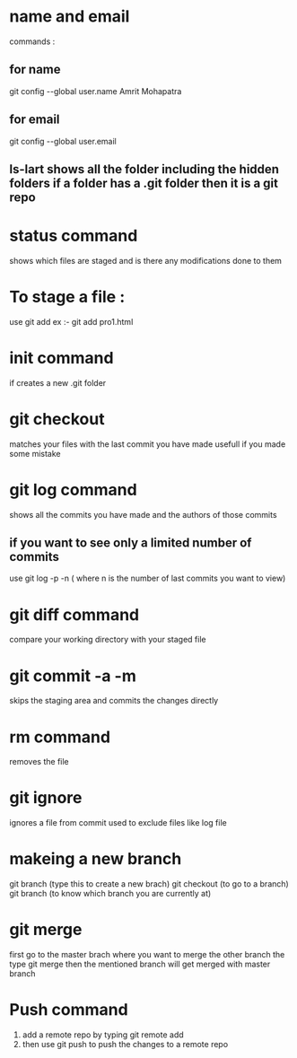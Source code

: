 # name and email
 commands :
 ## for name 
 git config --global user.name Amrit Mohapatra
 ## for email
git config --global user.email
## ls-lart shows all the folder including the hidden folders if a folder has a .git folder then it is a git repo
# status command
shows which files are staged and is there any modifications done to them 
# To stage a file :
use git add <file name>
ex :- git add pro1.html
# init command 
if creates a new .git folder
# git checkout 
matches your files with the last commit you have made usefull if you made some mistake
# git log command 
shows all the commits you have made and the authors of those commits
## if you want to see only a limited number of commits 
use git log -p -n ( where n is the number of last commits you want to view)
# git diff command
compare your working directory with your staged file 
# git commit -a -m 
skips the staging area and commits the changes directly
# rm command 
removes the file 
# git ignore 
ignores a file from commit 
used to exclude files like log file
# makeing a new branch
git branch <branch name >(type this to create a new brach)
git checkout <branch name >(to go to a branch)
git branch (to know which branch you are currently at)
# git merge 
first go to the master brach where you want to merge the other branch the type
git merge <branch name >
 then the mentioned branch will get merged with master branch
# Push command
1. add a remote repo by typing git remote add <name of the remote repo> <url of the repo on github>
2. then use git push <remote repo name> <branch name > to push the changes to a remote repo